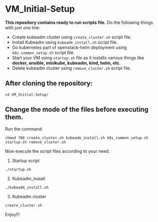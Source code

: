 # VM_Initial-Setup
**This repository contains ready to run scripts file.**
Do the following things with just one line:
* Create kubeadm cluster using `create_cluster.sh` script file.
* Install Kubeadm using `kubeadm_install.sh` script file.
* Do kubernetes part of openstack-helm deployment using `k8s_common_setup.sh` script file.
* Start your VM using `startup.sh` file as it installs various things like **docker, ansible, minikube, kubeadm, kind, helm, etc.**
* Delete kubeadm cluster using `remove_cluster.sh` script file.

## After cloning the repository:
```
cd VM_Initial-Setup/
```

## Change the mode of the files before executing them.
Run the command:
```
chmod 700 create_cluster.sh kubeadm_install.sh k8s_common_setup.sh startup.sh remove_cluster.sh
```
Now execute the script files according to your need.
1. Startup script
```
./startup.sh
```
2. Kubeadm_install
```
./kubeadm_install.sh
```
3. Kubeadm cluster
```
create_cluster.sh
```
Enjoy!!!

